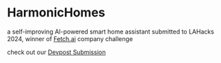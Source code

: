 # HarmonicHomes

a self-improving AI-powered smart home assistant submitted to LAHacks 2024, winner of [Fetch.ai](https://fetch.ai/) company challenge

check out our [Devpost Submission](https://devpost.com/software/harmonichomes)
